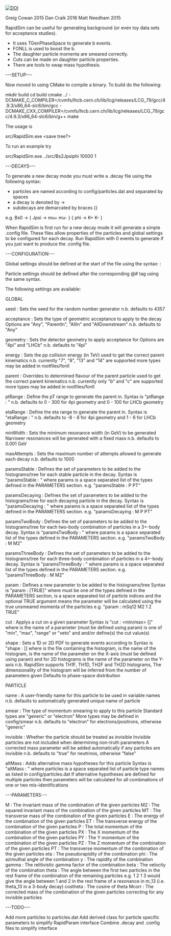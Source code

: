[![DOI](https://zenodo.org/badge/50026095.svg)](https://zenodo.org/badge/latestdoi/50026095)

Greig Cowan 2015
Dan Craik 2016
Matt Needham 2015

RapidSim can be useful for generating background (or even toy data sets
for acceptance studies).

* It uses TGenPhaseSpace to generate b events.
* FONLL is used to boost the b.
* The daughter particle momenta are smeared correctly.
* Cuts can be made on daughter particle properties.
* There are tools to swap mass hypothesis.


---SETUP---

Now moved to using CMake to compile a binary. To build do the following:

mkdir build
cd build
cmake ../ -DCMAKE_C_COMPILER=/cvmfs/lhcb.cern.ch/lib/lcg/releases/LCG_79/gcc/4.9.3/x86_64-slc6/bin/gcc -DCMAKE_CXX_COMPILER=/cvmfs/lhcb.cern.ch/lib/lcg/releases/LCG_79/gcc/4.9.3/x86_64-slc6/bin/g++
make

The usage is

src/RapidSim.exe <decay mode> <events to generate> <save tree?>

To run an example try

src/RapidSim.exe ../src/Bs2Jpsiphi 10000 1


---DECAYS---

To generate a new decay mode you must write a .decay file using the following syntax:

* particles are named according to config/particles.dat and separated by spaces
* a decay is denoted by ->
* subdecays are demarcated by braces {}

e.g. Bs0 -> { Jpsi -> mu+ mu- } { phi -> K+ K- }


When RapidSim is first run for a new decay mode it will generate a simple .config file.
These files allow properties of the particles and global settings to be configured for each decay.
Run RapidSim with 0 events to generate if you just want to produce the .config file.


---CONFIGURATION---

Global settings should be defined at the start of the file using the syntax:
<setting> : <value>

Particle settings should be defined after the corresponding @# tag using the same syntax.

The following settings are available:

GLOBAL

seed :
	Sets the seed for the random number generator
	n.b. defaults to 4357

acceptance :
	Sets the type of geometric acceptance to apply to the decay
	Options are "Any", "ParentIn", "AllIn" and "AllDownstream"
	n.b. defaults to "Any"

geometry :
	Sets the detector geometry to apply acceptance for
	Options are "4pi" and "LHCb"
	n.b. defaults to "4pi"

energy :
	Sets the pp collision energy (in TeV) used to get the correct parent kinematics
	n.b. currently "7", "8", "13" and "14" are supported
	more types may be added in rootfiles/fonll

parent :
	Overrides to determined flavour of the parent particle used to get the correct parent kinematics
	n.b. currently only "b" and "c" are supported
	more types may be added in rootfiles/fonll

ptRange :
	Define the pT range to generate the parent in.
	Syntax is "ptRange : <min> <max>"
	n.b. defaults to 0 - 300 for 4pi geometry and 0 - 100 for LHCb geometry

etaRange :
	Define the eta range to generate the parent in.
	Syntax is "etaRange : <min> <max>"
	n.b. defaults to -8 - 8 for 4pi geometry and 1 - 6 for LHCb geometry

minWidth :
	Sets the minimum resonance width (in GeV) to be generated
	Narrower resonances will be generated with a fixed mass
	n.b. defaults to 0.001 GeV

maxAttempts :
	Sets the maximum number of attempts allowed to generate each decay
	n.b. defaults to 1000

paramsStable :
	Defines the set of parameters to be added to the histograms/tree
	for each stable particle in the decay.
	Syntax is "paramsStable : <params>"
	where params is a space separated list of the types defined 
	in the PARAMETERS section.
	e.g. "paramsStable : P PT"

paramsDecaying :
	Defines the set of parameters to be added to the histograms/tree
	for each decaying particle in the decay.
	Syntax is "paramsDecaying : <params>"
	where params is a space separated list of the types defined 
	in the PARAMETERS section.
	e.g. "paramsDecaying : M P PT"

paramsTwoBody :
	Defines the set of parameters to be added to the histograms/tree
	for each two-body combination of particles in a 3+-body decay.
	Syntax is "paramsTwoBody : <params>"
	where params is a space separated list of the types defined 
	in the PARAMETERS section.
	e.g. "paramsTwoBody : M M2"

paramsThreeBody :
	Defines the set of parameters to be added to the histograms/tree
	for each three-body combination of particles in a 4+-body decay.
	Syntax is "paramsThreeBody : <params>"
	where params is a space separated list of the types defined 
	in the PARAMETERS section.
	e.g. "paramsThreeBody : M M2"

param :
	Defines a new parameter to be added to the histograms/tree
	Syntax is "param : <name> <type> <particles> [TRUE]"
	where <type> must be one of the types defined in the PARAMETERS section,
	<particles> is a space separated list of particle indices
	and the optional TRUE argument means the parameter will be calculated using the true unsmeared momenta of the particles
	e.g. "param : mSq12 M2 1 2 TRUE"

cut :
	Applys a cut on a given parameter
	Syntax is "cut : <param> <type> <min/max> [<max>]"
	where <param> is the name of a parameter (must be defined using param)
	<type> is one of "min", "max", "range" or "veto"
	and <min> and/or <max> define(s) the cut value(s)

shape :
	Sets a 1D or 2D PDF to generate events according to
	Syntax is "shape : <file> <hist> <paramX> [<paramY>]
	where <file> is the file containing the histogram,
	<hist> is the name of the histogram,
	<paramX> is the name of the parameter on the X-axis (must be defined using param)
	and for 2D histograms <paramY> is the name of the parameter on the Y-axis
	n.b. RapidSim supports TH1F, TH1D, TH2F and TH2D histograms,
	The dimensionality of the histogram will be inferred from the number of parameters given
	Defaults to phase-space distribution


PARTICLE

name :
	A user-friendly name for this particle to be used in variable names
	n.b. defaults to automatically generated unique name of particle

smear :
	The type of momentum smearing to apply to this particle
	Standard types are "generic" or "electron"
	More types may be defined in config/smear
	n.b. defaults to "electron" for electrons/positrons, otherwise "generic"

invisible :
	Whether the particle should be treated as invisible
	Invisible particles are not included when determining non-truth parameters
	A corrected mass parameter will be added automatically if any particles are invisible
	n.b. defaults to "true" for neutrinos, otherwise "false"

altMass :
	Adds alternative mass hypotheses for this particle
	Syntax is "altMass : <particles>"
	where particles is a space separated list of particle type
	names as listed in config/particles.dat
	If alternative hypotheses are defined for multiple particles
	then parameters will be calculated for all combinations of
	one or two mis-identifications

---PARAMETERS---

M :		The invariant mass of the combination of the given particles
M2 :		The squared invariant mass of the combination of the given particles
MT :		The transverse mass of the combination of the given particles
E :		The energy of the combination of the given particles
ET :		The transverse energy of the combination of the given particles
P :		The total momentum of the combination of the given particles
PX :		The X momentum of the combination of the given particles
PY :		The Y momentum of the combination of the given particles
PZ :		The Z momentum of the combination of the given particles
PT :		The transverse momentum of the combination of the given particles
eta :		The pseudorapidity of the combination
phi :		The azimuthal angle of the combination
y :		The rapidity of the combination
gamma :		The relitivistic gamma factor of the combination
beta :		The velocity of the combination
theta :		The angle between the first two particles in the rest frame of 
		the combination of the remaining particles
		e.g. 1 2 1 3 would give the angle between 1 and 2 in the rest frame 
		of a resonance in m_13 (i.e. theta_13 in a 3-body decay)
costheta :	The cosine of theta
Mcorr :		The corrected mass of the combination of the given particles
		correcting for any invisible particles


---TODO---

Add more particles to particles.dat
Add derived class for particle specific parameters to simplify RapidParam interface
Combine .decay and .config files to simplify interface
